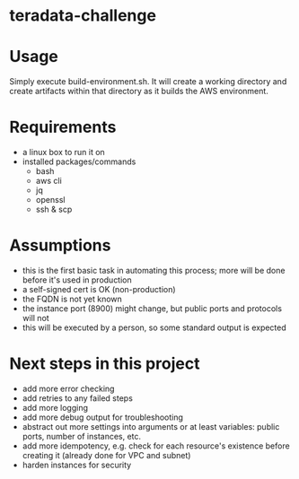 # teradata-challenge

# Usage

Simply execute build-environment.sh. It will create a working directory and create artifacts within that directory as it builds the AWS environment.

# Requirements

  * a linux box to run it on
  * installed packages/commands
    * bash
    * aws cli
    * jq
    * openssl
    * ssh & scp

# Assumptions

  * this is the first basic task in automating this process; more will be done before it's used in production
  * a self-signed cert is OK (non-production)
  * the FQDN is not yet known
  * the instance port (8900) might change, but public ports and protocols will not
  * this will be executed by a person, so some standard output is expected

# Next steps in this project

  * add more error checking
  * add retries to any failed steps
  * add more logging
  * add more debug output for troubleshooting
  * abstract out more settings into arguments or at least variables: public ports, number of instances, etc.
  * add more idempotency, e.g. check for each resource's existence before creating it (already done for VPC and subnet)
  * harden instances for security
